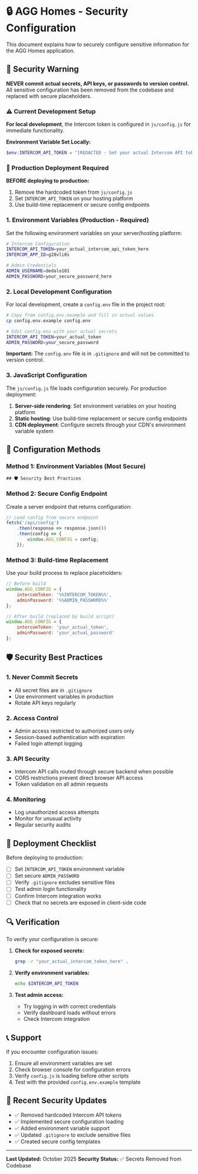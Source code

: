 # 🔒 AGG Homes - Security Configuration

This document explains how to securely configure sensitive information for the AGG Homes application.

## 🚨 Security Warning

**NEVER commit actual secrets, API keys, or passwords to version control.** All sensitive configuration has been removed from the codebase and replaced with secure placeholders.

### ⚠️ Current Development Setup

**For local development**, the Intercom token is configured in `js/config.js` for immediate functionality.

**Environment Variable Set Locally:**

```powershell
$env:INTERCOM_API_TOKEN = "[REDACTED - Set your actual Intercom API token]"
```

### 🚨 Production Deployment Required

**BEFORE deploying to production:**

1. Remove the hardcoded token from `js/config.js`
2. Set `INTERCOM_API_TOKEN` on your hosting platform
3. Use build-time replacement or secure config endpoints

### 1. Environment Variables (Production - Required)

Set the following environment variables on your server/hosting platform:

```bash
# Intercom Configuration
INTERCOM_API_TOKEN=your_actual_intercom_api_token_here
INTERCOM_APP_ID=g28vli0s

# Admin Credentials
ADMIN_USERNAME=dedalo101
ADMIN_PASSWORD=your_secure_password_here
```

### 2. Local Development Configuration

For local development, create a `config.env` file in the project root:

```bash
# Copy from config.env.example and fill in actual values
cp config.env.example config.env

# Edit config.env with your actual secrets
INTERCOM_API_TOKEN=your_actual_token
ADMIN_PASSWORD=your_secure_password
```

**Important:** The `config.env` file is in `.gitignore` and will not be committed to version control.

### 3. JavaScript Configuration

The `js/config.js` file loads configuration securely. For production deployment:

1. **Server-side rendering**: Set environment variables on your hosting platform
2. **Static hosting**: Use build-time replacement or secure config endpoints
3. **CDN deployment**: Configure secrets through your CDN's environment variable system

## 🔧 Configuration Methods

### Method 1: Environment Variables (Most Secure)

```javascript
## 🛡️ Security Best Practices
```

### Method 2: Secure Config Endpoint

Create a server endpoint that returns configuration:

```javascript
// Load config from secure endpoint
fetch('/api/config')
    .then(response => response.json())
    .then(config => {
        window.AGG_CONFIG = config;
    });
```

### Method 3: Build-time Replacement

Use your build process to replace placeholders:

```javascript
// Before build
window.AGG_CONFIG = {
    intercomToken: '%%INTERCOM_TOKEN%%',
    adminPassword: '%%ADMIN_PASSWORD%%'
};

// After build (replaced by build script)
window.AGG_CONFIG = {
    intercomToken: 'your_actual_token',
    adminPassword: 'your_actual_password'
};
```

## 🛡️ Security Best Practices

### 1. Never Commit Secrets

- All secret files are in `.gitignore`
- Use environment variables in production
- Rotate API keys regularly

### 2. Access Control

- Admin access restricted to authorized users only
- Session-based authentication with expiration
- Failed login attempt logging

### 3. API Security

- Intercom API calls routed through secure backend when possible
- CORS restrictions prevent direct browser API access
- Token validation on all admin requests

### 4. Monitoring

- Log unauthorized access attempts
- Monitor for unusual activity
- Regular security audits

## 🚀 Deployment Checklist

Before deploying to production:

- [ ] Set `INTERCOM_API_TOKEN` environment variable
- [ ] Set secure `ADMIN_PASSWORD`
- [ ] Verify `.gitignore` excludes sensitive files
- [ ] Test admin login functionality
- [ ] Confirm Intercom integration works
- [ ] Check that no secrets are exposed in client-side code

## 🔍 Verification

To verify your configuration is secure:

1. **Check for exposed secrets:**

   ```bash
   grep -r "your_actual_intercom_token_here" .
   ```

2. **Verify environment variables:**

   ```bash
   echo $INTERCOM_API_TOKEN
   ```

3. **Test admin access:**
   - Try logging in with correct credentials
   - Verify dashboard loads without errors
   - Check Intercom integration

## 📞 Support

If you encounter configuration issues:

1. Ensure all environment variables are set
2. Check browser console for configuration errors
3. Verify `config.js` is loading before other scripts
4. Test with the provided `config.env.example` template

## 📝 Recent Security Updates

- ✅ Removed hardcoded Intercom API tokens
- ✅ Implemented secure configuration loading
- ✅ Added environment variable support
- ✅ Updated `.gitignore` to exclude sensitive files
- ✅ Created secure config templates

---

**Last Updated:** October 2025
**Security Status:** ✅ Secrets Removed from Codebase
